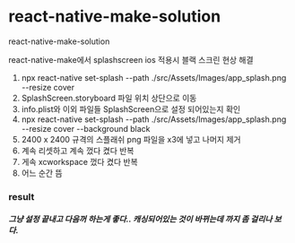 # react-native-make-solution
react-native-make-solution

react-native-make에서 splashscreen ios 적용시 블랙 스크린 현상 해결

1. npx react-native set-splash --path ./src/Assets/Images/app_splash.png --resize cover
2. SplashScreen.storyboard 파일 위치 상단으로 이동
3. info.plist와 이외 파일들 SplashScreen으로 설정 되어있는지 확인
4. npx react-native set-splash --path ./src/Assets/Images/app_splash.png --resize cover --background black
5. 2400 x 2400 규격의 스플래쉬 png 파일을 x3에 넣고 나머지 제거
6. 계속 리셋하고 계속 껐다 켰다 반복 
7. 게속 xcworkspace 껐다 켰다 반복
8. 어느 순간 뜸

### result
##### 그냥 설정 끝내고 다음꺼 하는게 좋다.. 캐싱되어있는 것이 바뀌는데 까지 좀 걸리나 보다.
